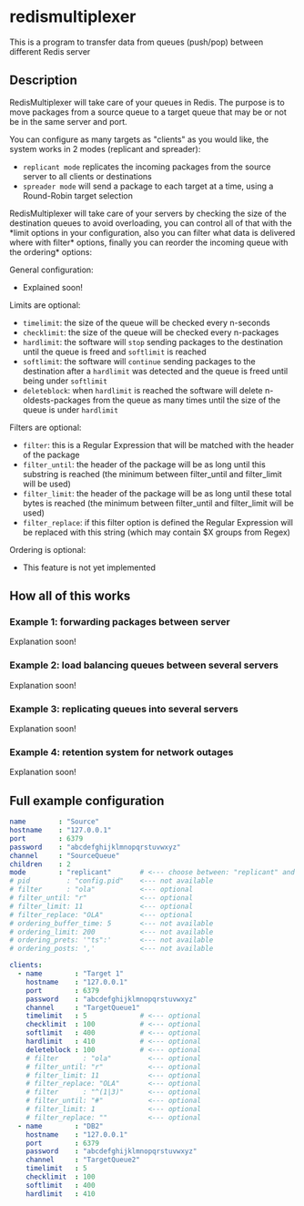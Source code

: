 # redismultiplexer

This is a program to transfer data from queues (push/pop) between different Redis server

## Description

RedisMultiplexer will take care of your queues in Redis. The purpose is to move packages from a source queue to a target queue that may be or not be in the same server and port.

You can configure as many targets as "clients" as you would like, the system works in 2 modes (replicant and spreader):

- `replicant mode` replicates the incoming packages from the source server to all clients or destinations
- `spreader mode` will send a package to each target at a time, using a Round-Robin target selection

RedisMultiplexer will take care of your servers by checking the size of the destination queues to avoid overloading, you can control all of that with the \*limit options in your configuration, also you can filter what data is delivered where with filter\* options, finally you can reorder the incoming queue with the ordering\* options:

General configuration:

- Explained soon!

Limits are optional:

- `timelimit`: the size of the queue will be checked every n-seconds
- `checklimit`: the size of the queue will be checked every n-packages
- `hardlimit`: the software will `stop` sending packages to the destination until the queue is freed and `softlimit` is reached
- `softlimit`: the software will `continue` sending packages to the destination after a `hardlimit` was detected and the queue is freed until being under `softlimit`
- `deleteblock`: when `hardlimit` is reached the software will delete n-oldests-packages from the queue as many times until the size of the queue is under `hardlimit`

Filters are optional:

- `filter`: this is a Regular Expression that will be matched with the header of the package
- `filter_until`: the header of the package will be as long until this substring is reached (the minimum between filter\_until and filter\_limit will be used)
- `filter_limit`: the header of the package will be as long until these total bytes is reached (the minimum between filter\_until and filter\_limit will be used)
- `filter_replace`: if this filter option is defined the Regular Expression will be replaced with this string (which may contain $X groups from Regex)

Ordering is optional:

- This feature is not yet implemented

## How all of this works

### Example 1: forwarding packages between server

Explanation soon!

### Example 2: load balancing queues between several servers

Explanation soon!

### Example 3: replicating queues into several servers

Explanation soon!

### Example 4: retention system for network outages

Explanation soon!

## Full example configuration

```yaml
name        : "Source"
hostname    : "127.0.0.1"
port        : 6379
password    : "abcdefghijklmnopqrstuvwxyz"
channel     : "SourceQueue"
children    : 2
mode        : "replicant"       # <--- choose between: "replicant" and "spreader"
# pid         : "config.pid"    <--- not available
# filter      : "ola"           <--- optional
# filter_until: "r"             <--- optional
# filter_limit: 11              <--- optional
# filter_replace: "OLA"         <--- optional
# ordering_buffer_time: 5       <--- not available
# ordering_limit: 200           <--- not available
# ordering_prets: '"ts":'       <--- not available
# ordering_posts: ','           <--- not available

clients:
  - name        : "Target 1"
    hostname    : "127.0.0.1"
    port        : 6379
    password    : "abcdefghijklmnopqrstuvwxyz"
    channel     : "TargetQueue1"
    timelimit   : 5             # <--- optional
    checklimit  : 100           # <--- optional
    softlimit   : 400           # <--- optional
    hardlimit   : 410           # <--- optional
    deleteblock : 100           # <--- optional
    # filter      : "ola"         <--- optional
    # filter_until: "r"           <--- optional
    # filter_limit: 11            <--- optional
    # filter_replace: "OLA"       <--- optional
    # filter      : "^(1|3)"      <--- optional
    # filter_until: "#"           <--- optional
    # filter_limit: 1             <--- optional
    # filter_replace: ""          <--- optional
  - name        : "DB2"
    hostname    : "127.0.0.1"
    port        : 6379
    password    : "abcdefghijklmnopqrstuvwxyz"
    channel     : "TargetQueue2"
    timelimit   : 5
    checklimit  : 100
    softlimit   : 400
    hardlimit   : 410
```
